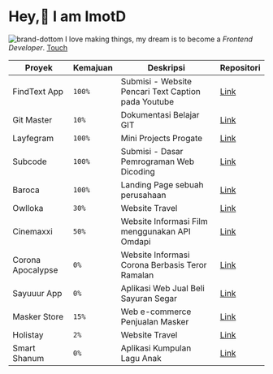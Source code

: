 # Hey,👋 I am **ImotD** 
![brand-dottom](https://dottomuniverse.space/img/outline-logo.b2c23c3e.svg) I love making things, my dream is to become a _Frontend Developer_. [Touch](https://en.wikipedia.org/wiki/Front-end_web_development)


| Proyek      | Kemajuan | Deskripsi      | Repositori |
| ----------- | ----------- | ----------- | ----------- |
| FindText App      | `100%`      | Submisi - Website Pencari Text Caption pada Youtube | [Link](https://github.com/imotD/submission-vuejs-app)       |
| Git Master     | `10%`      | Dokumentasi Belajar GIT | [Link](https://github.com/imotD/git-master)       |
| Layfegram     | `100%`      | Mini Projects Progate | [Link](https://github.com/imotD/layfegram)       |
| Subcode     | `100%`      | Submisi - Dasar Pemrograman Web Dicoding | [Link](https://gitlab.com/dottom/submission.dicoding)       |
| Baroca    | `100%`      | Landing Page sebuah perusahaan | [Link](https://barocatrimedianusantara.netlify.app/)       |
| Owlloka     | `30%`      | Website Travel | [Link](https://gitlab.com/dottom/owlloka-travel)       |
| Cinemaxxi     | `50%`      | Website Informasi Film menggunakan API Omdapi | [Link](https://github.com/imotD/Indoxxi-imdb)       |
| Corona Apocalypse     | `0%`      | Website Informasi Corona Berbasis Teror Ramalan | [Link](https://github.com/imotD/corona-apocalypse)       |
| Sayuuur App    | `0%`      | Aplikasi Web Jual Beli Sayuran Segar | [Link](https://github.com/imotD/sayuuur-apps)       |
| Masker Store    | `15%`      | Web e-commerce Penjualan Masker | [Link](https://github.com/imotD/MaskerStore)       |
| Holistay    | `2%`      | Website Travel | [Link](https://github.com/imotD/holistay)       |
| Smart Shanum    | `0%`      | Aplikasi Kumpulan Lagu Anak | [Link](https://github.com/imotD/smart-shanum)       |


